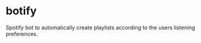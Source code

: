 # botify
Spotify bot to automatically create playlists according to the users listening preferences.
